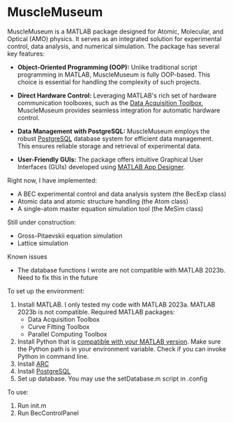 # MuscleMuseum

MuscleMuseum is a MATLAB package designed for Atomic, Molecular, and Optical (AMO) physics. It serves as an integrated solution for experimental control, data analysis, and numerical simulation. The package has several key features:

- **Object-Oriented Programming (OOP):** Unlike traditional script programming in MATLAB, MuscleMuseum is fully OOP-based. This choice is essential for handling the complexity of such projects.

- **Direct Hardware Control:** Leveraging MATLAB's rich set of hardware communication toolboxes, such as the [Data Acquisition Toolbox](https://www.mathworks.com/products/data-acquisition.html), MuscleMuseum provides seamless integration for automatic hardware control.

- **Data Management with PostgreSQL:** MuscleMuseum employs the robust [PostgreSQL](https://www.postgresql.org/) database system for efficient data management. This ensures reliable storage and retrieval of experimental data.

- **User-Friendly GUIs:** The package offers intuitive Graphical User Interfaces (GUIs) developed using [MATLAB App Designer](https://www.mathworks.com/products/matlab/app-designer.html).

Right now, I have implemented:

- A BEC experimental control and data analysis system (the BecExp class)
- Atomic data and atomic structure handling (the Atom class)
- A single-atom master equation simulation tool (the MeSim class)

Still under construction:

- Gross-Pitaevskii equation simulation
- Lattice simulation

Known issues

- The database functions I wrote are not compatible with MATLAB 2023b. Need to fix this in the future

To set up the environment:
1. Install MATLAB. I only tested my code with MATLAB 2023a. MATLAB 2023b is not compatible. Required MATLAB packages:
    * Data Acquisition Toolbox
    * Curve Fitting Toolbox
    * Parallel Computing Toolbox
2. Install Python that is [compatible with your MATLAB version](https://www.mathworks.com/support/requirements/python-compatibility.html). Make sure the Python path is in your environment variable. Check if you can invoke Python in command line.  
3. Install [ARC](https://arc-alkali-rydberg-calculator.readthedocs.io/en/latest/installation.html)
4. Install [PostgreSQL](https://www.postgresql.org/)
5. Set up database. You may use the setDatabase.m script in .config

To use:
1. Run init.m
2. Run BecControlPanel

